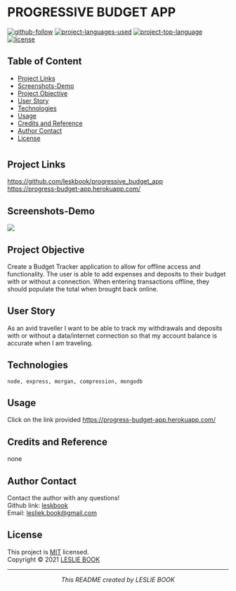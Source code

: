  
  # PROGRESSIVE BUDGET APP
  [![github-follow](https://img.shields.io/github/followers/leskbook?label=Follow&logoColor=purple&style=social)](https://github.com/leskbook)
  [![project-languages-used](https://img.shields.io/github/languages/count/leskbook/progressive_budget_app?color=important)](https://github.com/leskbook/progressive_budget_app)
  [![project-top-language](https://img.shields.io/github/languages/top/leskbook/progressive_budget_app?color=blueviolet)](https://github.com/leskbook/progressive_budget_app)
  [![license](https://img.shields.io/badge/License-MIT-brightgreen.svg)](https://choosealicense.com/licenses/mit/)
  ## Table of Content
  * [ Project Links ](#Project-Links)
  * [ Screenshots-Demo ](#Screenshots)
  * [ Project Objective ](#Project-Objective)
  * [ User Story ](#User-Story)
  * [ Technologies ](#Technologies)  
  * [ Usage ](#Usage)
  * [ Credits and Reference ](#Credits-and-Reference)  
  * [ Author Contact ](#Author-Contact)
  * [ License ](#License)
  #
  ##  Project Links
  https://github.com/leskbook/progressive_budget_app<br>
  https://progress-budget-app.herokuapp.com/
  
  ## Screenshots-Demo
  <img src="/Capturetree.png">
  
  ## Project Objective
  Create a Budget Tracker application to allow for offline access and functionality. The user is able to add expenses and deposits to their budget with or without a connection. When entering transactions offline, they should populate the total when brought back online.
  
  ## User Story
  As an avid traveller I want to be able to track my withdrawals and deposits with or without a data/internet connection so that my account balance is accurate when I am traveling.
  ## Technologies 
  ```
  node, express, morgan, compression, mongodb
  ```
   
  ## Usage 
  Click on the link provided https://progress-budget-app.herokuapp.com/
  
  ## Credits and Reference
  none
    
  ## Author Contact
  Contact the author with any questions!<br>
  Github link: [leskbook](https://github.com/leskbook)<br>
  Email: lesliek.book@gmail.com
  ## License
  This project is [MIT](https://choosealicense.com/licenses/mit/) licensed.<br />
  Copyright © 2021 [LESLIE BOOK](https://github.com/leskbook)
  
  <hr>
  <p align='center'><i>
  This README created by LESLIE BOOK
  </i></p>
  
